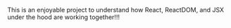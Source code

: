 This is an enjoyable project to understand how React, ReactDOM, and JSX under the hood are working together!!!
